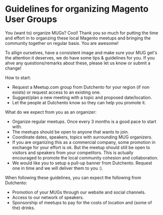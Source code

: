 # Guidelines for organizing Magento User Groups

You (want to) organize MUGs? Cool! Thank you so much for putting the time and effort in to organzing these local Magento meetups and bringing the community together on regular basis. You are awesome!

To allign ourselves, have a consistent image and make sure your MUG get's the attention it deserves, we do have some tips & guidelines for you. If you ahve any questions/remarks about these, please let us know or submit a change!

How to start:
- Request a Meetup.com group from Dutchento for your region (if non exists) or request access to an existing one.
- Suggest/plan a new meeting with a topic and proposed date/location.
- Let the people at Dutchento know so they can help you promote it.

What do we expect from you as an organizer:
- Organize regular meetups. Once every 3 months is a good pace to start with.
- The meetups should be open to anyone that wants to join.
- Coordinate dates, speakers, topics with surrounding MUG organizers.
- If you are organizing this as a commercial company, some promotion in exchange for your effort is ok. But the meetup should still be open to visitors and speakers from your competitors. This is actually encouraged to promote the local community cohesion and collaboration.
- We would like you to setup a pull-up banner from Dutchento. Request one in time and we will deliver them to you :).

When following these guidelines, you can expect the following from Dutchento:
- Promotion of your MUGs through our website and social channels.
- Access to our network of speakers.
- Sponsorship of meetups to pay for the costs of location and (some of the) drinks.
